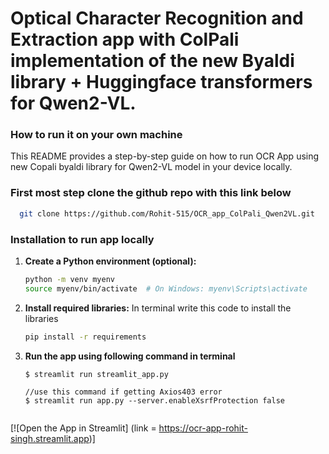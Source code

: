 #  Optical Character Recognition and Extraction app with ColPali implementation of the new Byaldi library + Huggingface transformers for Qwen2-VL.


### How to run it on your own machine
This README provides a step-by-step guide on how to run OCR App using new Copali byaldi library for Qwen2-VL model in your device locally.

### First most step clone the github repo with this link below
```bash
  git clone https://github.com/Rohit-515/OCR_app_ColPali_Qwen2VL.git
```

### **Installation to run app locally**
1. **Create a Python environment (optional):**
   ```bash
   python -m venv myenv
   source myenv/bin/activate  # On Windows: myenv\Scripts\activate
   ```
2. **Install required libraries:**
   In terminal write this code to install the libraries
   ```bash
   pip install -r requirements
   ```
3. **Run the app using following command in terminal**

   ```
   $ streamlit run streamlit_app.py
   
   //use this command if getting Axios403 error
   $ streamlit run app.py --server.enableXsrfProtection false


   ```
[![Open the App in Streamlit] (link = https://ocr-app-rohit-singh.streamlit.app)]
